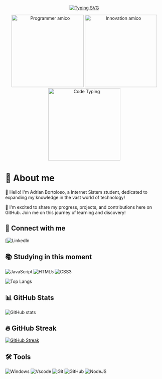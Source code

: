 <div align="center">

[![Typing SVG](https://readme-typing-svg.demolab.com?font=JetBrains+Mono&pause=1000&color=0CF738&center=true&vCenter=true&repeat=false&random=false&width=435&lines=Welcome+to+my+GitHub+%F0%9F%92%9A)](https://git.io/typing-svg)
</div>

<div align="center">


<img src="assets\images\Programmer-amico.png" alt="Programmer amico" min-width="200px" max-width="200px" width="230px" >
<img src="assets\images\Innovation-amico.png" alt="Innovation amico" min-width="200px" max-width="200px" width="230px" >
<img src="assets\images\Code-typing-bro.png" alt="Code Typing" min-width="200px" max-width="200px" width="230px" >
</div>


<div align="left">

# 🦦 About me

👾 Hello! I'm Adrian Bortoloso, a Internet Sistem student, dedicated to expanding my knowledge in the vast world of technology!
 

🚀 I'm excited to share my progress, projects, and contributions here on GitHub. Join me on this journey of learning and discovery! 

## 👋 Connect with me
[![LinkedIn]()


## 📚 Studying in this moment
![JavaScript](https://img.shields.io/badge/JavaScript-F7DF1E?style=for-the-badge&logo=javascript&logoColor=black) 
![HTML5](https://img.shields.io/badge/HTML5-E34F26?style=for-the-badge&logo=html5&logoColor=white) 
![CSS3](https://img.shields.io/badge/CSS3-1572B6?style=for-the-badge&logo=css3&logoColor=white) 

![Top Langs](https://github-readme-stats-git-masterrstaa-rickstaa.vercel.app/api/top-langs/?username=BortolosoA&theme=midnight-purple&layout=compact&bg_color=000&border_color=8300ff&text_color=FFF)
## 📊 GitHub Stats

![GitHub stats](https://github-readme-stats.vercel.app/api?username=BortolosoA&hide_title=true&border_color=8300ff&theme=midnight-purple&show_icons=true)

## 🔥 GitHub Streak

[![GitHub Streak](https://streak-stats.demolab.com/?user=BortolosoA&theme=midnight-purple&background=000&border=8300ff&dates=FFF)](https://git.io/streak-stats)

## 🛠️ Tools

![Windows](https://img.shields.io/badge/Windows-000?style=for-the-badge&logo=windows&logoColor=2CA5E0)
![Vscode](https://img.shields.io/badge/Vscode-007ACC?style=for-the-badge&logo=visual-studio-code&logoColor=white) 
![Git](https://img.shields.io/badge/GIT-E44C30?style=for-the-badge&logo=git&logoColor=white) 
![GitHub](https://img.shields.io/badge/-GitHub-181717?style=for-the-badge&logo=github)
![NodeJS](https://img.shields.io/badge/node.js-6DA55F?style=for-the-badge&logo=node.js&logoColor=white)
